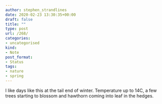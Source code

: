 ```yaml
---
author: stephen_strandlines
date: 2020-02-23 13:30:35+00:00
draft: false
title: ""
type: post
url: /268/
categories:
- uncategorised
kind:
- Note
post_format:
- Status
tags:
- nature
- spring
---
```


I like days like this at the tail end of winter. Temperature up to 14C, a few trees starting to blossom and hawthorn coming into leaf in the hedges.
